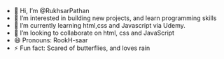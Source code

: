 - 👋 Hi, I’m @RukhsarPathan
- 👀 I’m interested in building new projects, and learn programming skills
- 🌱 I’m currently learning html,css and Javascript via Udemy.
- 💞️ I’m looking to collaborate on html, css and JavaScript
- 😄 Pronouns: RookH-saar
- ⚡ Fun fact: Scared of butterflies, and loves rain 

<!---
RukhsarPathan/RukhsarPathan is a ✨ special ✨ repository because its `README.md` (this file) appears on your GitHub profile.
You can click the Preview link to take a look at your changes.
--->
